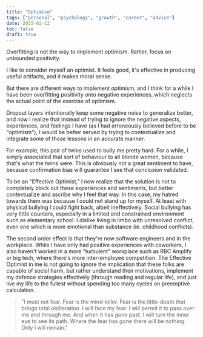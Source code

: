 ```yaml
---
title: "Optimism"
tags: ["personal", "psychology", "growth", "career", "advice"]
date: 2025-02-12
toc: false
draft: true
---
```


Overfitting is not the way to implement optimism. Rather, focus on unbounded positivity.


I like to consider myself an optimist. It feels good, it's effective in producing useful artifacts, and it makes moral sense. 

But there are different ways to implement optimism, and I think for a while I have been overfitting positivity onto negative experiences, which neglects the actual point of the exercise of optimism. 

Dropout layers intentionally keep some negative noise to generalize better, and now I realize that instead of trying to ignore the negative aspects, experiences, and feelings I have (as I had erroneously believed before to be "optimism"), I would be better served by trying to contextualize and integrate some of those lessons in an accurate manner. 

For example, this pair of twins used to bully me pretty hard. For a while, I simply associated that sort of behaviour to all blonde women, because that's what the twins were. This is obviously not a great sentiment to have, because confirmation bias will guarantee I see that conclusion validated. 

To be an "Effective Optimist," I now realize that the solution is not to completely block out these experiences and sentiments, but better contextualize and ascribe why I feel that way. In this case, my hatred towards them was because I could not stand up for myself. At least with physical bullying I could fight back, albeit ineffectively. Social bullying has very little counters, especially in a limited and constrained environment such as elementary school. I dislike living in limbo with unresolved conflict, even one which is more emotional than substance (ie. childhood conflicts).

The second order effect is that they're now software engineers and in the workplace. While I have only had positive experiences with coworkers, I also haven't worked in a more "turbulent" workplace such as RBC Amplify or big tech, where there's more inter-employee competition. The Effective Optimist in me is not going to ignore the implication that these folks are capable of social harm, but rather understand their motivations, implement my defence strategies effectively (through reading and regular life), and just live my life to the fullest without spending too many cycles on preemptive calculation.

>"I must not fear.
>Fear is the mind-killer.
>Fear is the little-death that brings total obliteration.
>I will face my fear.
>I will permit it to pass over me and through me.
>And when it has gone past, I will turn the inner eye to see its path.
>Where the fear has gone there will be nothing.
>Only I will remain."